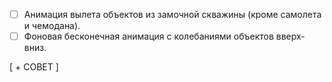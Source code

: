 - [ ] Анимация вылета объектов из замочной скважины (кроме самолета и чемодана).
- [ ] Фоновая бесконечная анимация с колебаниями объектов вверх-вниз.

[ + СОВЕТ ]


